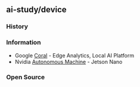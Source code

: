 ## ai-study/device

### History

### Information
- Google [Coral](https://coral.ai/) - Edge Analytics, Local AI Platform
- Nvidia [Autonomous Machine](https://www.nvidia.com/en-us/autonomous-machines/) - Jetson Nano


### Open Source



